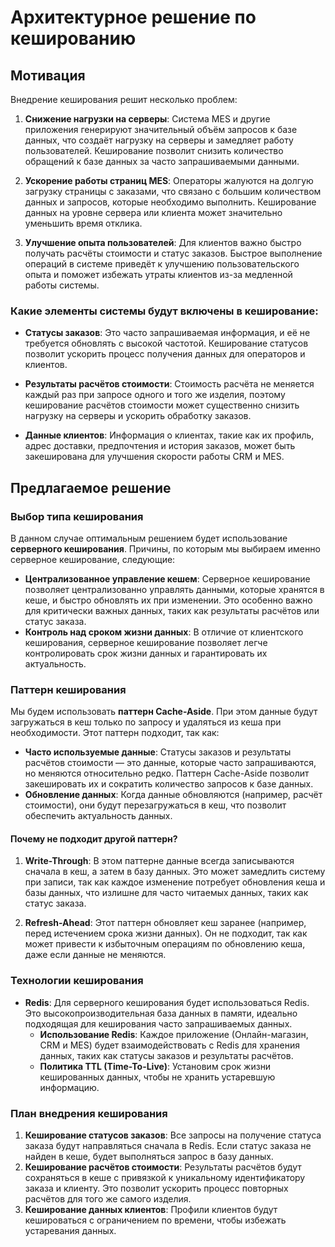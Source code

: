 # Архитектурное решение по кешированию

## Мотивация

Внедрение кеширования решит несколько проблем:
1. **Снижение нагрузки на серверы**: Система MES и другие приложения генерируют значительный объём запросов к базе данных, что создаёт нагрузку на серверы и замедляет работу пользователей. Кеширование позволит снизить количество обращений к базе данных за часто запрашиваемыми данными.

2. **Ускорение работы страниц MES**: Операторы жалуются на долгую загрузку страницы с заказами, что связано с большим количеством данных и запросов, которые необходимо выполнить. Кеширование данных на уровне сервера или клиента может значительно уменьшить время отклика.

3. **Улучшение опыта пользователей**: Для клиентов важно быстро получать расчёты стоимости и статус заказов. Быстрое выполнение операций в системе приведёт к улучшению пользовательского опыта и поможет избежать утраты клиентов из-за медленной работы системы.

### Какие элементы системы будут включены в кеширование:
- **Статусы заказов**: Это часто запрашиваемая информация, и её не требуется обновлять с высокой частотой. Кеширование статусов позволит ускорить процесс получения данных для операторов и клиентов.

- **Результаты расчётов стоимости**: Стоимость расчёта не меняется каждый раз при запросе одного и того же изделия, поэтому кеширование расчётов стоимости может существенно снизить нагрузку на серверы и ускорить обработку заказов.

- **Данные клиентов**: Информация о клиентах, такие как их профиль, адрес доставки, предпочтения и история заказов, может быть закеширована для улучшения скорости работы CRM и MES.

## Предлагаемое решение

### Выбор типа кеширования
В данном случае оптимальным решением будет использование **серверного кеширования**. Причины, по которым мы выбираем именно серверное кеширование, следующие:
- **Централизованное управление кешем**: Серверное кеширование позволяет централизованно управлять данными, которые хранятся в кеше, и быстро обновлять их при изменении. Это особенно важно для критически важных данных, таких как результаты расчётов или статус заказа.
- **Контроль над сроком жизни данных**: В отличие от клиентского кеширования, серверное кеширование позволяет легче контролировать срок жизни данных и гарантировать их актуальность.

### Паттерн кеширования
Мы будем использовать **паттерн Cache-Aside**. При этом данные будут загружаться в кеш только по запросу и удаляться из кеша при необходимости. Этот паттерн подходит, так как:
- **Часто используемые данные**: Статусы заказов и результаты расчётов стоимости — это данные, которые часто запрашиваются, но меняются относительно редко. Паттерн Cache-Aside позволит закешировать их и сократить количество запросов к базе данных.
- **Обновление данных**: Когда данные обновляются (например, расчёт стоимости), они будут перезагружаться в кеш, что позволит обеспечить актуальность данных.

#### Почему не подходит другой паттерн?
1. **Write-Through**: В этом паттерне данные всегда записываются сначала в кеш, а затем в базу данных. Это может замедлить систему при записи, так как каждое изменение потребует обновления кеша и базы данных, что излишне для часто читаемых данных, таких как статус заказа.

2. **Refresh-Ahead**: Этот паттерн обновляет кеш заранее (например, перед истечением срока жизни данных). Он не подходит, так как может привести к избыточным операциям по обновлению кеша, даже если данные не меняются.

### Технологии кеширования
- **Redis**: Для серверного кеширования будет использоваться Redis. Это высокопроизводительная база данных в памяти, идеально подходящая для кеширования часто запрашиваемых данных.
    - **Использование Redis**: Каждое приложение (Онлайн-магазин, CRM и MES) будет взаимодействовать с Redis для хранения данных, таких как статусы заказов и результаты расчётов.
    - **Политика TTL (Time-To-Live)**: Установим срок жизни кешированных данных, чтобы не хранить устаревшую информацию.

### План внедрения кеширования
1. **Кеширование статусов заказов**: Все запросы на получение статуса заказа будут направляться сначала в Redis. Если статус заказа не найден в кеше, будет выполняться запрос в базу данных.
2. **Кеширование расчётов стоимости**: Результаты расчётов будут сохраняться в кеше с привязкой к уникальному идентификатору заказа и клиенту. Это позволит ускорить процесс повторных расчётов для того же самого изделия.
3. **Кеширование данных клиентов**: Профили клиентов будут кешироваться с ограничением по времени, чтобы избежать устаревания данных.
